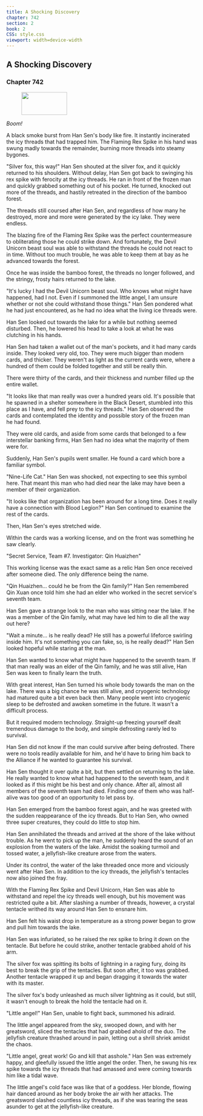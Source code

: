 ```yaml
---
title: A Shocking Discovery
chapter: 742
section: 2
book: 2
CSS: style.css
viewport: width=device-width
---
```


## A Shocking Discovery

### Chapter 742

<figure>
	<img src="../Images/gem.gif" alt="" id="gem" width="120" height="60" />
</figure>

*Boom!*

A black smoke burst from Han Sen's body like fire. It instantly incinerated the icy threads that had trapped him. The Flaming Rex Spike in his hand was swung madly towards the remainder, burning more threads into steamy bygones.

"Silver fox, this way!" Han Sen shouted at the silver fox, and it quickly returned to his shoulders. Without delay, Han Sen got back to swinging his rex spike with ferocity at the icy threads. He ran in front of the frozen man and quickly grabbed something out of his pocket. He turned, knocked out more of the threads, and hastily retreated in the direction of the bamboo forest.

The threads still coursed after Han Sen, and regardless of how many he destroyed, more and more were generated by the icy lake. They were endless.

The blazing fire of the Flaming Rex Spike was the perfect countermeasure to obliterating those he could strike down. And fortunately, the Devil Unicorn beast soul was able to withstand the threads he could not react to in time. Without too much trouble, he was able to keep them at bay as he advanced towards the forest.

Once he was inside the bamboo forest, the threads no longer followed, and the stringy, frosty hairs returned to the lake.

"It's lucky I had the Devil Unicorn beast soul. Who knows what might have happened, had I not. Even if I summoned the little angel, I am unsure whether or not she could withstand those things." Han Sen pondered what he had just encountered, as he had no idea what the living ice threads were.

Han Sen looked out towards the lake for a while but nothing seemed disturbed. Then, he lowered his head to take a look at what he was clutching in his hands.

Han Sen had taken a wallet out of the man's pockets, and it had many cards inside. They looked very old, too. They were much bigger than modern cards, and thicker. They weren't as light as the current cards were, where a hundred of them could be folded together and still be really thin.

There were thirty of the cards, and their thickness and number filled up the entire wallet.

"It looks like that man really was over a hundred years old. It's possible that he spawned in a shelter somewhere in the Black Desert, stumbled into this place as I have, and fell prey to the icy threads." Han Sen observed the cards and contemplated the identity and possible story of the frozen man he had found.

They were old cards, and aside from some cards that belonged to a few interstellar banking firms, Han Sen had no idea what the majority of them were for.

Suddenly, Han Sen's pupils went smaller. He found a card which bore a familiar symbol.

"Nine-Life Cat." Han Sen was shocked, not expecting to see this symbol here. That meant this man who had died near the lake may have been a member of their organization.

"It looks like that organization has been around for a long time. Does it really have a connection with Blood Legion?" Han Sen continued to examine the rest of the cards.

Then, Han Sen's eyes stretched wide.

Within the cards was a working license, and on the front was something he saw clearly.

"Secret Service, Team #7. Investigator: Qin Huaizhen"

This working license was the exact same as a relic Han Sen once received after someone died. The only difference being the name.

"Qin Huaizhen... could he be from the Qin family?" Han Sen remembered Qin Xuan once told him she had an elder who worked in the secret service's seventh team.

Han Sen gave a strange look to the man who was sitting near the lake. If he was a member of the Qin family, what may have led him to die all the way out here?

"Wait a minute... is he really dead? He still has a powerful lifeforce swirling inside him. It's not something you can fake, so, is he really dead?" Han Sen looked hopeful while staring at the man.

Han Sen wanted to know what might have happened to the seventh team. If that man really was an elder of the Qin family, and he was still alive, Han Sen was keen to finally learn the truth.

With great interest, Han Sen turned his whole body towards the man on the lake. There was a big chance he was still alive, and cryogenic technology had matured quite a bit even back then. Many people went into cryogenic sleep to be defrosted and awoken sometime in the future. It wasn't a difficult process.

But it required modern technology. Straight-up freezing yourself dealt tremendous damage to the body, and simple defrosting rarely led to survival.

Han Sen did not know if the man could survive after being defrosted. There were no tools readily available for him, and he'd have to bring him back to the Alliance if he wanted to guarantee his survival.

Han Sen thought it over quite a bit, but then settled on returning to the lake. He really wanted to know what had happened to the seventh team, and it looked as if this might be his best and only chance. After all, almost all members of the seventh team had died. Finding one of them who was half-alive was too good of an opportunity to let pass by.

Han Sen emerged from the bamboo forest again, and he was greeted with the sudden reappearance of the icy threads. But to Han Sen, who owned three super creatures, they could do little to stop him.

Han Sen annihilated the threads and arrived at the shore of the lake without trouble. As he went to pick up the man, he suddenly heard the sound of an explosion from the waters of the lake. Amidst the soaking turmoil and tossed water, a jellyfish-like creature arose from the waters.

Under its control, the water of the lake threaded once more and viciously went after Han Sen. In addition to the icy threads, the jellyfish's tentacles now also joined the fray.

With the Flaming Rex Spike and Devil Unicorn, Han Sen was able to withstand and repel the icy threads well enough, but his movement was restricted quite a bit. After slashing a number of threads, however, a crystal tentacle writhed its way around Han Sen to ensnare him.

Han Sen felt his waist drop in temperature as a strong power began to grow and pull him towards the lake.

Han Sen was infuriated, so he raised the rex spike to bring it down on the tentacle. But before he could strike, another tentacle grabbed ahold of his arm.

The silver fox was spitting its bolts of lightning in a raging fury, doing its best to break the grip of the tentacles. But soon after, it too was grabbed. Another tentacle wrapped it up and began dragging it towards the water with its master.

The silver fox's body unleashed as much silver lightning as it could, but still, it wasn't enough to break the hold the tentacle had on it.

"Little angel!" Han Sen, unable to fight back, summoned his adiraid.

The little angel appeared from the sky, swooped down, and with her greatsword, sliced the tentacles that had grabbed ahold of the duo. The jellyfish creature thrashed around in pain, letting out a shrill shriek amidst the chaos.

"Little angel, great work! Go and kill that asshole." Han Sen was extremely happy, and gleefully issued the little angel the order. Then, he swung his rex spike towards the icy threads that had amassed and were coming towards him like a tidal wave.

The little angel's cold face was like that of a goddess. Her blonde, flowing hair danced around as her body broke the air with her attacks. The greatsword slashed countless icy threads, as if she was tearing the seas asunder to get at the jellyfish-like creature.